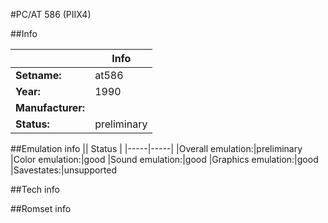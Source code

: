 #PC/AT 586 (PIIX4)

##Info

||Info|
|-----|-----|
|**Setname:**|at586
|**Year:**|1990
|**Manufacturer:**|<generic>
|**Status:**|preliminary

##Emulation info
|| Status |
|-----|-----|
|Overall emulation:|preliminary
|Color emulation:|good
|Sound emulation:|good
|Graphics emulation:|good
|Savestates:|unsupported

##Tech info

##Romset info

<!--- START OF EDITED COMMENT DO NOT TOUCH TEXT ABOVE-->
